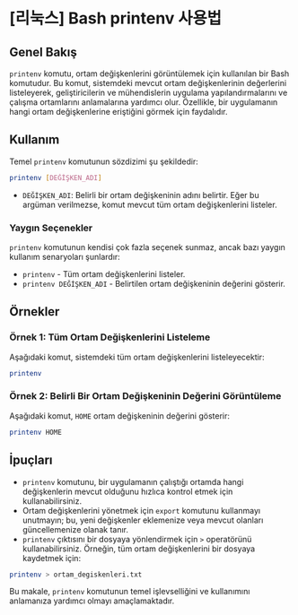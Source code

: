 # [리눅스] Bash printenv 사용법

## Genel Bakış
`printenv` komutu, ortam değişkenlerini görüntülemek için kullanılan bir Bash komutudur. Bu komut, sistemdeki mevcut ortam değişkenlerinin değerlerini listeleyerek, geliştiricilerin ve mühendislerin uygulama yapılandırmalarını ve çalışma ortamlarını anlamalarına yardımcı olur. Özellikle, bir uygulamanın hangi ortam değişkenlerine eriştiğini görmek için faydalıdır.

## Kullanım
Temel `printenv` komutunun sözdizimi şu şekildedir:

```bash
printenv [DEĞİŞKEN_ADI]
```

- `DEĞİŞKEN_ADI`: Belirli bir ortam değişkeninin adını belirtir. Eğer bu argüman verilmezse, komut mevcut tüm ortam değişkenlerini listeler.

### Yaygın Seçenekler
`printenv` komutunun kendisi çok fazla seçenek sunmaz, ancak bazı yaygın kullanım senaryoları şunlardır:
- `printenv` - Tüm ortam değişkenlerini listeler.
- `printenv DEĞİŞKEN_ADI` - Belirtilen ortam değişkeninin değerini gösterir.

## Örnekler
### Örnek 1: Tüm Ortam Değişkenlerini Listeleme
Aşağıdaki komut, sistemdeki tüm ortam değişkenlerini listeleyecektir:

```bash
printenv
```

### Örnek 2: Belirli Bir Ortam Değişkeninin Değerini Görüntüleme
Aşağıdaki komut, `HOME` ortam değişkeninin değerini gösterir:

```bash
printenv HOME
```

## İpuçları
- `printenv` komutunu, bir uygulamanın çalıştığı ortamda hangi değişkenlerin mevcut olduğunu hızlıca kontrol etmek için kullanabilirsiniz.
- Ortam değişkenlerini yönetmek için `export` komutunu kullanmayı unutmayın; bu, yeni değişkenler eklemenize veya mevcut olanları güncellemenize olanak tanır.
- `printenv` çıktısını bir dosyaya yönlendirmek için `>` operatörünü kullanabilirsiniz. Örneğin, tüm ortam değişkenlerini bir dosyaya kaydetmek için:

```bash
printenv > ortam_degiskenleri.txt
```

Bu makale, `printenv` komutunun temel işlevselliğini ve kullanımını anlamanıza yardımcı olmayı amaçlamaktadır.